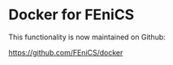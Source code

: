 # Docker for FEniCS

This functionality is now maintained on Github:

https://github.com/FEniCS/docker